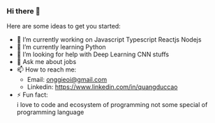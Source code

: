 ### Hi there 👋

Here are some ideas to get you started:

- 🔭 I’m currently working on Javascript Typescript Reactjs Nodejs
- 🌱 I’m currently learning Python
- 🤔 I’m looking for help with Deep Learning CNN stuffs
- 💬 Ask me about jobs
- 📫 How to reach me:
  - Email: onggieoi@gmail.com
  - Linkedin: https://www.linkedin.com/in/quangduccao
- ⚡ Fun fact: \
i love to code and ecosystem of programming not some special of programming language
